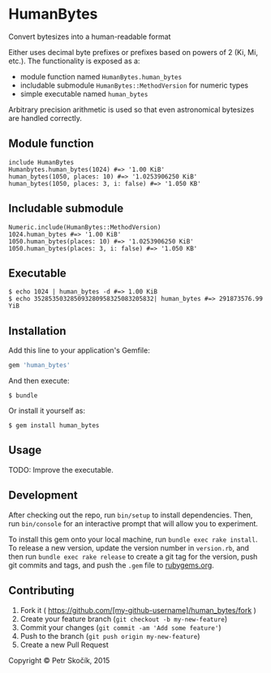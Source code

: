 # HumanBytes

Convert bytesizes into a human-readable format

Either uses decimal byte prefixes or prefixes based on powers of 2 (Ki, Mi, etc.).
The functionality is exposed as a:

- module function named `HumanBytes.human_bytes`
- includable submodule `HumanBytes::MethodVersion` for numeric types
- simple executable named `human_bytes`

Arbitrary precision arithmetic is used so that even astronomical bytesizes are handled correctly.

## Module function
    include HumanBytes
    Humanbytes.human_bytes(1024) #=> '1.00 KiB'
    human_bytes(1050, places: 10) #=> '1.0253906250 KiB'
    human_bytes(1050, places: 3, i: false) #=> '1.050 KB'

## Includable submodule

    Numeric.include(HumanBytes::MethodVersion)
    1024.human_bytes #=> '1.00 KiB'
    1050.human_bytes(places: 10) #=> '1.0253906250 KiB'
    1050.human_bytes(places: 3, i: false) #=> '1.050 KB'

## Executable
    $ echo 1024 | human_bytes -d #=> 1.00 KiB
    $ echo 352853503285093280958325083205832| human_bytes #=> 291873576.99 YiB

## Installation

Add this line to your application's Gemfile:

```ruby
gem 'human_bytes'
```

And then execute:

    $ bundle

Or install it yourself as:

    $ gem install human_bytes

## Usage

TODO: Improve the executable.

## Development

After checking out the repo, run `bin/setup` to install dependencies. Then, run `bin/console` for an interactive prompt that will allow you to experiment. 

To install this gem onto your local machine, run `bundle exec rake install`. To release a new version, update the version number in `version.rb`, and then run `bundle exec rake release` to create a git tag for the version, push git commits and tags, and push the `.gem` file to [rubygems.org](https://rubygems.org).

## Contributing

1. Fork it ( https://github.com/[my-github-username]/human_bytes/fork )
2. Create your feature branch (`git checkout -b my-new-feature`)
3. Commit your changes (`git commit -am 'Add some feature'`)
4. Push to the branch (`git push origin my-new-feature`)
5. Create a new Pull Request

Copyright © Petr Skočík, 2015 
